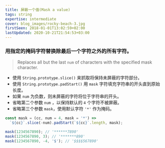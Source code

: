 ```yaml
---
title: 屏蔽一个值(Mask a value)
tags: string
expertise: intermediate
cover: blog_images/rocky-beach-3.jpg
firstSeen: 2018-01-01T13:02:59+02:00
lastUpdated: 2020-10-21T21:54:53+03:00
---
```


### 用指定的掩码字符替换除最后一个字符之外的所有字符。
> Replaces all but the last `num` of characters with the specified mask character.

- 使用 `String.prototype.slice()` 来抓取将保持未屏蔽的字符部分。
- 使用 `String.prototype.padStart()` 用 `mask` 字符填充字符串的开头直到原始长度。
- 如果 `num` 为负数，则未屏蔽的字符将位于字符串的开头。
- 省略第二个参数 `num` ，以保持默认的 `4` 个字符不被屏蔽。
- 省略第三个参数 `mask`，使用默认字符 `'*'` 作为掩码。

```js
const mask = (cc, num = 4, mask = '*') =>
  `${cc}`.slice(-num).padStart(`${cc}`.length, mask);
```

```js
mask(1234567890); // '******7890'
mask(1234567890, 3); // '*******890'
mask(1234567890, -4, '$'); // '$$$$567890'
```
